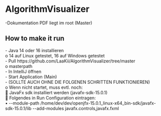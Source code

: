 # AlgorithmVisualizer
-Dokumentation PDF liegt im root (Master)

<h2>How to make it run</h2>
-	Java 14 oder 16 installieren <br>
    o	14 auf Linux getestet, 16 auf Windows getestet</br>
-	Pull https://github.com/LaaKii/AlgorithmVisualizer/tree/master </br>
o	masterpath</br>
-	In IntelliJ öffnen</br>
-	Start Application (Main)</br>
-	(SOLLTE AUCH OHNE DIE FOLGENEN SCHRITTEN FUNKTIONIEREN)</br>
o	Wenn nicht startet, muss evtl. noch:</br>
	JavaFx sdk installiert werden (javafx-sdk-15.0.1)</br>
	Folgendes in Run Configuration eintragen:</br>
•	--module-path /home/dev/dev/openjfx-15.0.1_linux-x64_bin-sdk/javafx-sdk-15.0.1/lib --add-modules javafx.controls,javafx.fxml</br>
